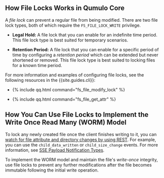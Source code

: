 ## How File Locks Works in Qumulo Core
A _file lock_ can prevent a regular file from being modified. There are two file lock types, both of which require the `FS_FILE_LOCK_WRITE` privilege.

* **Legal Hold:** A file lock that you can enable for an indefinite time period. This file lock type is best suited for temporary scenarios.

* **Retention Period:** A file lock that you can enable for a specific period of time by configuring a _retention period_ which can be extended but never shortened or removed. This file lock type is best suited to locking files for a known time period.

For more information and examples of configuring file locks, see the following resources in the {{site.guides.cli}}:

* {% include qq.html command="fs_file_modify_lock" %}

* {% include qq.html command="fs_file_get_attr" %}


## How You Can Use File Locks to Implement the Write Once Read Many (WORM) Model
To lock any newly created file once the client finishes writing to it, you can [watch for file attribute and directory changes by using REST](../watching-file-attribute-directory-changes/rest.html). For example, you can use the `child_data_written` or `child_size_change` events. For more information, see [SSE Payload Notification Types](../watching-file-attribute-directory-changes/rest.html#sse-payload-notification-types).

To implement the WORM model and maintain the file's _write-once_ integrity, use file locks to prevent any further modifications after the file becomes immutable following the initial write operation.
